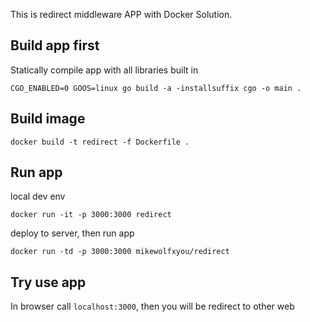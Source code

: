 This is redirect middleware APP with Docker Solution.


## Build app first

Statically compile app with all libraries built in
```
CGO_ENABLED=0 GOOS=linux go build -a -installsuffix cgo -o main .
```

## Build image
```
docker build -t redirect -f Dockerfile .
```

## Run app
local dev env
```
docker run -it -p 3000:3000 redirect
```
deploy to server, then run app 
```
docker run -td -p 3000:3000 mikewolfxyou/redirect
```

## Try use app
In browser call `localhost:3000`, then you will be redirect to other web


